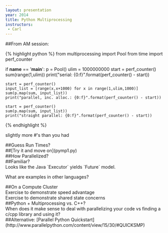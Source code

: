 ```yaml
---
layout: presentation
year: 2014
title: Python Multiprocessing
instructors:
 - Carl
---
```

<section markdown="block">
##From AM session:

{% highlight python %}
from multiprocessing import Pool
from time import perf_counter

if __name__ == '__main__':
    p = Pool()
    ulim = 1000000000
    start = perf_counter()
    sum(range(1,ulim))
    print("serial: {0:f}".format(perf_counter() - start))

    start = perf_counter()
    input_list = [range(x,x+1000) for x in range(1,ulim,1000)]
    sum(p.map(sum, input_list))
    print("parallel, inc. alloc.: {0:f}".format(perf_counter() - start))

    start = perf_counter()
    sum(p.map(sum, input_list))
    print("straight parallel: {0:f}".format(perf_counter() - start))
{% endhighlight %}

slightly more \#\'s than you had
</section>

<section>

<section markdown="block">
##Guess Run Times?
</section>

<section markdown="block">
##[Try it and move on](pymp1.py)
</section>

<section markdown="block">
##How Parallelized?
</section>

</section>


<section markdown="block">
##Familiar?

<aside class="notes" markdown="block">
Looks like the Java `Executor` yields `Future` model.

What are examples in other languages?
</aside>
</section>

<section markdown="block">
##On a Compute Cluster
</section>

<section markdown="block">
Exercise to demonstrate speed advantage
</section>

<section markdown="block">
Exercise to demonstrate shared state concerns
</section>

<section markdown="block">
##Python + Multiprocessing vs. C++?

<aside class="notes" markdown="block">
When does it make sense to deal with parallelizing your code vs finding a c/cpp
library and using it?
</aside>
</section>

<section markdown="block">
##Alternative: [Parallel Python Quickstart](http://www.parallelpython.com/content/view/15/30/#QUICKSMP)
</section>
